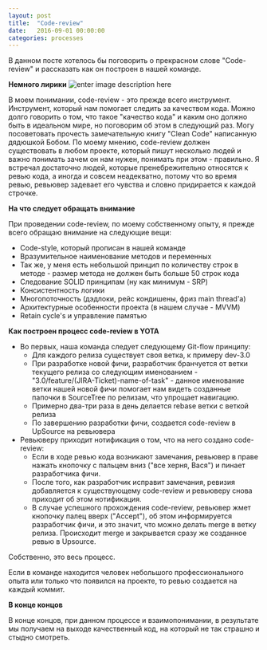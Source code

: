 ```yaml
---
layout: post
title:  "Code-review"
date:   2016-09-01 00:00:00
categories: processes
---
```


В данном посте хотелось бы поговорить о прекрасном слове "Code-review" и рассказать как он построен в нашей команде. 

<b>Немного лирики</b>
![enter image description here](https://habrastorage.org/files/8ee/4be/9c7/8ee4be9c7cd544d8a34890ba76cb1344.png)

В моем понимании, code-review - это прежде всего инструмент. Инструмент,  который нам помогает следить за качеством кода. Можно долго говорить о том, что такое "качество кода" и каким оно должно быть в идеальном мире,  но поговорим об этом в следующий раз. Могу посоветовать прочесть замечательную книгу "Clean Code" написанную дядюшкой Бобом. По моему мнению, code-review должен существовать в любом проекте, который пишут несколько людей и важно понимать зачем он нам нужен, понимать при этом - правильно. Я встречал достаточно людей, которые пренебрежительно относятся к ревью кода, а иногда и совсем неадекватно, потому что во время ревью, ревьювер задевает его чувства и словно придирается к каждой строчке.

<b>На что следует обращать внимание</b>

При проведении code-review,  по моему собственному опыту, я прежде всего обращаю внимание на следующие вещи:

- Code-style, который прописан в нашей команде 
- Вразумительное наименование методов и переменных
- Так же, у меня есть небольшой принцип по количеству строк в методе - размер метода не должен быть больше 50 строк кода
- Следование SOLID принципам (ну как минимум - SRP)
- Консистентность логики
- Многопоточность (дэдлоки, рейс кондишены, фриз main thread'а)
- Архитектурные особенности проекта (в нашем случае - MVVM)
- Retain cycle's и управление памятью

<b>Как построен процесс code-review в YOTA</b>

- Во первых, наша команда следует следующему Git-flow принципу:
  - Для каждого релиза существует своя ветка, к примеру dev-3.0
  - При разработке новой фичи, разработчик бранчуется от ветки текущего релиза со следующим  именованием - "3.0/feature/(JIRA-Ticket)-name-of-task" - данное именование ветки нашей новой фичи помогает нам видеть созданные папочки в SourceTree по релизам, что упрощает навигацию.
  - Примерно два-три раза в день делается rebase ветки с веткой релиза
  - По завершению разработки фичи,  создается code-review в UpSource на ревьювера
- Ревьюверу приходит нотификация о том, что на него создано code-review:
  - Если в ходе ревью кода возникают замечания, ревьювер в праве нажать кнопочку с пальцем вниз ("все херня, Вася") и пинает разработчика фичи. 
  - После того, как разработчик исправит замечания, ревизия добавляется к существующему  code-review и ревьюверу снова приходит об этом нотификация. 
  - В случае успешного прохождения code-review, ревьювер жмет кнопочку палец вверх ("Accept"),  об этом информируется разработчик фичи, и это значит, что можно делать merge в ветку релиза. Происходит merge и закрывается сразу же созданное ревью в Upsource.

Собственно, это весь процесс.

Если в команде находится человек небольшого профессионального опыта или только что появился на проекте, то ревью создается на каждый коммит.

<b>В конце концов</b>

В конце концов,  при данном процессе и взаимопонимании,  в результате мы получаем на выходе качественный код,  на который не так страшно и стыдно смотреть.